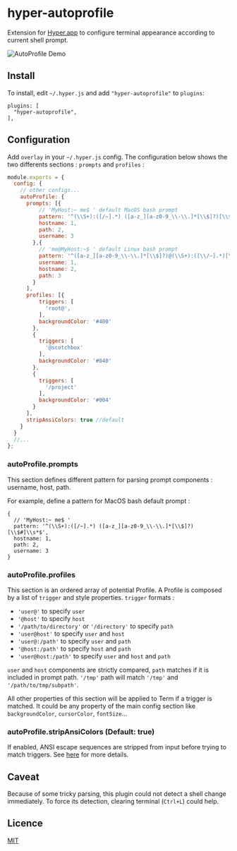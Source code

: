 # hyper-autoprofile
Extension for [Hyper.app](https://hyper.is) to configure terminal appearance according to current shell prompt.

![AutoProfile Demo](https://cloud.githubusercontent.com/assets/4137761/21533214/9028bf06-cd58-11e6-9086-2546a7f5563b.gif)

## Install

To install, edit `~/.hyper.js` and add `"hyper-autoprofile"` to `plugins`:

```
plugins: [
  "hyper-autoprofile",
], 
```
## Configuration
Add `overlay` in your `~/.hyper.js` config.
The configuration below shows the two differents sections : `prompts` and `profiles` :

```js
module.exports = {
  config: {
    // other configs...
    autoProfile: {
      prompts: [{
          // 'MyHost:~ me$ ' default MacOS bash prompt
          pattern: '^(\\S+):([/~].*) ([a-z_][a-z0-9_\\-\\.]*[\\$]?)[\\$#]\\s*$',
          hostname: 1,
          path: 2,
          username: 3
        },{
          // 'me@MyHost:~$ ' default Linux bash prompt
          pattern: '^([a-z_][a-z0-9_\\-\\.]*[\\$]?)@(\\S+):([\\/~].*)[\\$#]\\s*$',
          username: 1,
          hostname: 2,
          path: 3
        }
      ],
      profiles: [{
          triggers: [
            'root@',
          ],
          backgroundColor: '#400'
        },
        {
          triggers: [
            '@scotchbox'
          ],
          backgroundColor: '#040'
        },
        {
          triggers: [
            '/project'
          ],
          backgroundColor: '#004'
        }
      ],
      stripAnsiColors: true //default
    }
  }
  //...
};
```
### autoProfile.prompts

This section defines different pattern for parsing prompt components : username, host, path.

For example, define a pattern for MacOS bash default prompt :
```
{
  // 'MyHost:~ me$ '
  pattern: '^(\\S+):([/~].*) ([a-z_][a-z0-9_\\-\\.]*[\\$]?)[\\$#]\\s*$',
  hostname: 1,
  path: 2,
  username: 3
}
```

### autoProfile.profiles

This section is an ordered array of potential Profile. A Profile is composed by a list of `trigger` and style properties.
`trigger` formats :
* `'user@'` to specify `user`
* `'@host'` to specify `host`
* `'/path/to/directory'` or `'/directory'` to specify `path`
* `'user@host'` to specify `user` and `host`
* `'user@:/path'` to specify `user` and `path`
* `'@host:/path'` to specify `host` and `path`
* `'user@host:/path'` to specify `user` and `host` and `path`

`user` and `host` components are strictly compared, `path` matches if it is included in prompt path. `'/tmp'` path will match `'/tmp'` and `'/path/to/tmp/subpath'`.

All other properties of this section will be applied to Term if a trigger is matched. It could be any property of the main config section like `backgroundColor`, `cursorColor`, `fontSize`...

### autoProfile.stripAnsiColors (Default: true)
If enabled, ANSI escape sequences are stripped from input before trying to match triggers.
See [here](http://ascii-table.com/ansi-escape-sequences.php) for more details.

## Caveat

Because of some tricky parsing, this plugin could not detect a shell change immediately. To force its detection, clearing terminal (`Ctrl+L`) could help.

## Licence

[MIT](LICENSE.md)
